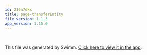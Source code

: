 ```yaml
---
id: 216n7dkx
title: page-transferEntity
file_version: 1.1.3
app_version: 1.15.0
---
```




<br/>

This file was generated by Swimm. [Click here to view it in the app](https://app.swimm.io/repos/Z2l0aHViJTNBJTNBaXhvLXdlYmNsaWVudCUzQSUzQWl4b2ZvdW5kYXRpb24=/docs/216n7dkx).
